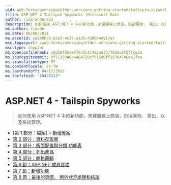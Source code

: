 ```yaml
---
uid: web-forms/overview/older-versions-getting-started/tailspin-spyworks/index
title: ASP.NET 4-Tailspin Spyworks |Microsoft Docs
author: rick-anderson
description: 如何使用 ASP.NET 4 中的新功能，來建置線上商店，包括購物、 簽出，以及系統管理。
ms.author: riande
ms.date: 08/08/2011
ms.assetid: caeb0bcb-b2e3-4c37-a1d5-420bb4e917ac
msc.legacyurl: /web-forms/overview/older-versions-getting-started/tailspin-spyworks
msc.type: chapter
ms.openlocfilehash: cdd26f05aef75d1511482ae357f62258fbffce25
ms.sourcegitcommit: 0f1119340e4464720cfd16d0ff15764746ea1fea
ms.translationtype: MT
ms.contentlocale: zh-TW
ms.lasthandoff: 04/17/2019
ms.locfileid: "59422313"
---
```

# <a name="aspnet-4---tailspin-spyworks"></a>ASP.NET 4 - Tailspin Spyworks

> 如何使用 ASP.NET 4 中的新功能，來建置線上商店，包括購物、 簽出，以及系統管理。


- [第 1 部分：檔案]-> [新增專案](tailspin-spyworks-part-1.md)
- [第 2 部分：資料存取層](tailspin-spyworks-part-2.md)
- [第 3 部分：版面配置與分類 功能表](tailspin-spyworks-part-3.md)
- [第 4 部分：列出產品](tailspin-spyworks-part-4.md)
- [第 5 部分：商務邏輯](tailspin-spyworks-part-5.md)
- [第 6 節：ASP.NET 成員資格](tailspin-spyworks-part-6.md)
- [第 7 節：新增功能](tailspin-spyworks-part-7.md)
- [第 8 節：最後的頁面、 例外狀況處理和結論](tailspin-spyworks-part-8.md)
